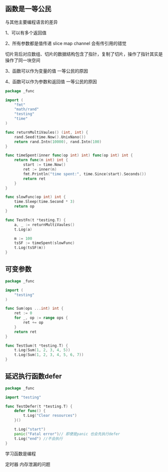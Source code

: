 ## 函数是一等公民

与其他主要编程语言的差异

1、可以有多个返回值

2、所有参数都是值传递 slice map channel 会有传引用的错觉

​		切片背后对应数组、切片的数据结构包含了指针，复制了切片，操作了指针其实是操作了同一块空间

3、函数可以作为变量的值     一等公民的原因

4、函数可以作为参数和返回值   一等公民的原因



```go
package _func

import (
	"fmt"
	"math/rand"
	"testing"
	"time"
)

func returnMultiVaules() (int, int) {
	rand.Seed(time.Now().UnixNano())
	return rand.Intn(10000), rand.Intn(100)
}

func timeSpent(inner func(op int) int) func(op int) int {
	return func(n int) int {
		start := time.Now()
		ret := inner(n)
		fmt.Println("time spent:", time.Since(start).Seconds())
		return ret
	}
}

func slowFunc(op int) int {
	time.Sleep(time.Second * 3)
	return op
}

func TestFn(t *testing.T) {
	a, _ := returnMultiVaules()
	t.Log(a)

	m := 100
	tsSF := timeSpent(slowFunc)
	t.Log(tsSF(m))
}
```



## 可变参数

```go
package _func

import (
	"testing"
)

func Sum(ops ...int) int {
	ret := 0
	for _, op := range ops {
		ret += op
	}
	return ret
}

func TestSum(t *testing.T) {
	t.Log(Sum(1, 2, 3, 4, 5))
	t.Log(Sum(1, 2, 3, 4, 5, 6, 7))
}
```



## 延迟执行函数defer

```go
package _func

import "testing"

func TestDefer(t *testing.T) {
	defer func() {
		t.Log("Clear resources")
	}()

	t.Log("start")
	panic("Fatal error")// 即便是panic 也会先执行defer
	t.Log("end") //不会执行
}
```





学习函数是编程







定时器 内存泄漏的问题

​	